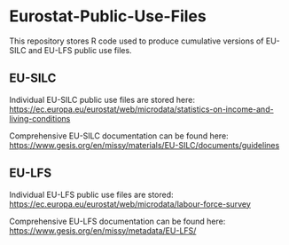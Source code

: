 # Eurostat-Public-Use-Files

This repository stores R code used to produce cumulative versions of EU-SILC and EU-LFS public use files.

## EU-SILC

Individual EU-SILC public use files are stored here: https://ec.europa.eu/eurostat/web/microdata/statistics-on-income-and-living-conditions

Comprehensive EU-SILC documentation can be found here: https://www.gesis.org/en/missy/materials/EU-SILC/documents/guidelines

## EU-LFS

Individual EU-LFS public use files are stored: https://ec.europa.eu/eurostat/web/microdata/labour-force-survey

Comprehensive EU-LFS documentation can be found here: https://www.gesis.org/en/missy/metadata/EU-LFS/
